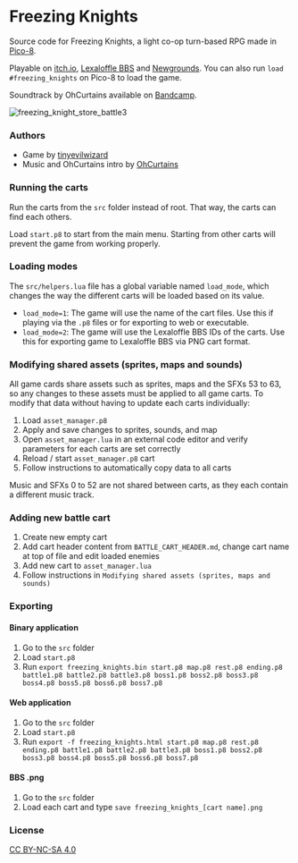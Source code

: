 # Freezing Knights
Source code for Freezing Knights, a light co-op turn-based RPG made in [Pico-8](https://www.lexaloffle.com/pico-8.php).

Playable on [itch.io](https://tinyevilwizard.itch.io/freezing-knights), [Lexaloffle BBS](https://www.lexaloffle.com/bbs/?tid=50683) and [Newgrounds](https://www.newgrounds.com/portal/view/867560). You can also run `load #freezing_knights` on Pico-8 to load the game.

Soundtrack by OhCurtains available on [Bandcamp](https://ohhcurtains.bandcamp.com/album/freezing-knights).

![freezing_knight_store_battle3](https://user-images.githubusercontent.com/31799336/210188996-3cae9ec1-2b07-4171-ab0c-e9fca4b98720.gif)

### Authors
- Game by [tinyevilwizard](https://twitter.com/tinyevilwizard)
- Music and OhCurtains intro by [OhCurtains](https://twitter.com/ohhcurtains)

### Running the carts
Run the carts from the `src` folder instead of root. That way, the carts can find each others.

Load `start.p8` to start from the main menu. Starting from other carts will prevent the game from working properly.

### Loading modes
The `src/helpers.lua` file has a global variable named `load_mode`, which changes the way the different carts will be loaded based on its value.
- `load_mode=1`: The game will use the name of the cart files. Use this if playing via the `.p8` files or for exporting to web or executable.
- `load_mode=2`: The game will use the Lexaloffle BBS IDs of the carts. Use this for exporting game to Lexaloffle BBS via PNG cart format.

### Modifying shared assets (sprites, maps and sounds)
All game cards share assets such as sprites, maps and the SFXs 53 to 63, so any changes to these assets must be applied to all game carts.
To modify that data without having to update each carts individually:
1. Load `asset_manager.p8`
2. Apply and save changes to sprites, sounds, and map
3. Open `asset_manager.lua` in an external code editor and verify parameters for each carts are set correctly
4. Reload / start `asset_manager.p8` cart
5. Follow instructions to automatically copy data to all carts

Music and SFXs 0 to 52 are not shared between carts, as they each contain a different music track.

### Adding new battle cart
1. Create new empty cart
2. Add cart header content from `BATTLE_CART_HEADER.md`, change cart name at top of file and edit loaded enemies
3. Add new cart to `asset_manager.lua`
4. Follow instructions in `Modifying shared assets (sprites, maps and sounds)`

### Exporting
#### Binary application
1. Go to the `src` folder
2. Load `start.p8`
3. Run `export freezing_knights.bin start.p8 map.p8 rest.p8 ending.p8 battle1.p8 battle2.p8 battle3.p8 boss1.p8 boss2.p8 boss3.p8 boss4.p8 boss5.p8 boss6.p8 boss7.p8`

#### Web application
1. Go to the `src` folder
2. Load `start.p8`
3. Run `export -f freezing_knights.html start.p8 map.p8 rest.p8 ending.p8 battle1.p8 battle2.p8 battle3.p8 boss1.p8 boss2.p8 boss3.p8 boss4.p8 boss5.p8 boss6.p8 boss7.p8`

#### BBS .png
1. Go to the `src` folder
2. Load each cart and type `save freezing_knights_[cart name].png`

### License
[CC BY-NC-SA 4.0](https://creativecommons.org/licenses/by-nc-sa/4.0/)

